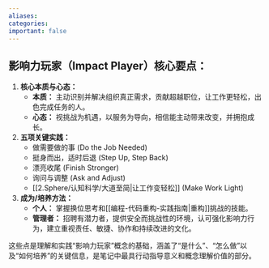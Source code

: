 ```yaml
---
aliases: 
categories: 
important: false
---
```

## 影响力玩家（Impact Player）核心要点：

1.  **核心本质与心态：**
    *   **本质：** 主动识别并解决组织真正需求，贡献超越职位，让工作更轻松，出色完成任务的人。
    *   **心态：** 视挑战为机遇，以服务为导向，相信能主动带来改变，并拥抱成长。
2.  **五项关键实践：**
    *   做需要做的事 (Do the Job Needed)
    *   挺身而出，适时后退 (Step Up, Step Back)
    *   漂亮收尾 (Finish Stronger)
    *   询问与调整 (Ask and Adjust)
    *   [[2.Sphere/认知科学/大道至简|让工作变轻松]] (Make Work Light)
3.  **成为/培养方法：**
    *   **个人：** 掌握换位思考和[[编程-代码重构-实践指南|重构]]挑战的技能。
    *   **管理者：** 招聘有潜力者，提供安全而挑战性的环境，认可强化影响力行为，建立重视责任、敏捷、协作和持续改进的文化。

这些点是理解和实践“影响力玩家”概念的基础，涵盖了“是什么”、“怎么做”以及“如何培养”的关键信息，是笔记中最具行动指导意义和概念理解价值的部分。

